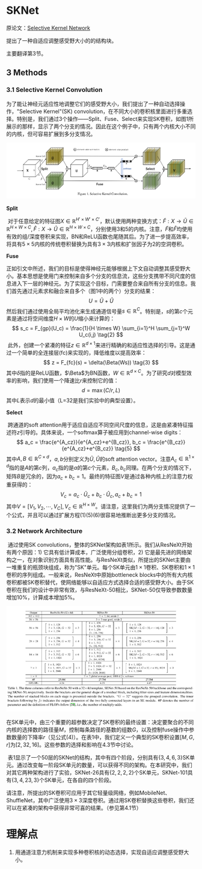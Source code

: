 # SKNet

原论文：[Selective Kernel Network](https://arxiv.org/abs/1903.06586)

提出了一种自适应调整感受野大小的的结构块。

主要翻译第3节。

## 3 Methods

### 3.1 Selective Kernel Convolution

​		为了能让神经元适应性地调整它们的感受野大小，我们提出了一种自动选择操作，"Selective Kernel"(SK) convolution，在不同大小的卷积核里面进行多重选择。特别是，我们通过3个操作——Split、Fuse、Select来实现SK卷积，如图1所展示的那样，显示了两个分支的情况。因此在这个例子中，只有两个内核大小不同的内核，但可容易扩展到多分支情况。

![image-20210905142704771](images/image-20210905142704771.png)

**Split**

​		对于任意给定的特征图$X \in \mathbb{R}^{H' \times W' \times C'}$，默认使用两种变换方式：$\tilde{F}: X \rightarrow \tilde{U} \in \mathbb{R}^{H \times W \times C},\hat{F}: X \rightarrow \hat{U} \in \mathbb{R}^{H \times W \times C}$，分别使用3和5的内核。注意，$\tilde{F}$和$\hat{F}$均使用有效的组/深度卷积来实现，BN和ReLU函数也尾随其后。为了进一步提高效率，将具有$5 \times 5$内核的传统卷积替换为具有$3 \times 3$内核和扩张因子为2的空洞卷积。

**Fuse**

​		正如引文中所述，我们的目标是使得神经元能够根据上下文自动调整其感受野大小。基本思想是使用门来控制来自多个分支的信息流，这些分支携带不同尺度的信息进入下一层的神经元。为了实现这个目标，门需要整合来自所有分支的信息。我们首先通过元素求和融合来自多个（图1中的两个）分支的结果：
$$
U = \tilde{U} + \hat{U} \tag{1}
$$
然后我们通过使用全局平均池化来生成通道信号量$s \in \mathbb{R}^C$。特别是，$s$的第$c$个元素是通过将空间维度$H \times W$的$U$缩小来计算的：
$$
s_c = F_{gp}(U_c) = \frac{1}{H \times W} \sum_{i=1}^H \sum_{j=1}^W U_c(i,j) \tag{2}
$$
​		此外，创建一个紧凑的特征$z \in \mathbb{R}^{d \times 1}$来进行精确的和适应性选择的引导。这是通过一个简单的全连接层(fc)来实现的，降低维度以提高效率：
$$
z = F_{fc}(s) = \delta(\Beta(Ws)) \tag{3}
$$
其中$\delta$指的是ReLU函数，$\Beta$为BN函数，$W \in \mathbb{R}^{d \times C}$。为了研究$d$对模型效率的影响，我们使用一个降速比$r$来控制它的值：
$$
d = \max(C/r, L) \tag{4}
$$
其中$L$表示$d$的最小值（L=32是我们实验中的典型设置）。

**Select**

​		跨通道的soft attention用于适应自适应不同空间尺度的信息，这是由紧凑特征描述符$z$引导的。具体来说，一个softmax算子被应用到channel-wise digits：
$$
a_c = \frac{e^{A_cz}}{e^{A_cz}+e^{B_cz}}, b_c = \frac{e^{B_cz}}{e^{A_cz}+e^{B_cz}} \tag{5}
$$
其中$A,B \in \mathbb{R}^{C \times d}$，$a,b$分别定义为$\tilde{U}, \hat{U}$的soft attention vector。注意$A_c \in \mathbb{R}^{1 \times d}$指的是$A$的第$c$列，$a_c$指的是$a$的第$c$个元素，$B_c,b_c$同理。在两个分支的情况下，矩阵$B$是冗余的，因为$a_c + b_c =1$。最终的特征图$V$是通过各种内核上的注意力权重获得的：
$$
V_c = a_c \cdot \tilde{U}_c + b_c \cdot \hat{U}_c, a_c + b_c = 1 \tag{6}
$$
其中$V = [V_1, V_2, \cdots,V_C], V_c \in \mathbb{R}^{H \times W}$。请注意，这里我们为两分支情况提供了一个公式，并且可以通过扩展方程(1)(5)(6)很容易地推断出更多分支的情况。

### 3.2 Network Architecture

​		通过使用SK convolutions，整体的SKNet架构如表1所示。我们从ResNeXt开始有两个原因：1) 它具有低计算成本，广泛使用分组卷积，2) 它是最先进的网络架构之一，在对象识别方面具有高性能。与ResNeXt类似，所提出的SKNet主要由一堆重复的瓶颈块组成，称为"SK"单元。每个SK单元由$1 \times 1$卷积、SK卷积和$1 \times 1$卷积的序列组成。一般来说，ResNeXt中原始bottleneck blocks中的所有大内核卷积都被SK卷积替代，使网络能够以自适应方式选择合适的感受野大小。由于SK卷积在我们的设计中非常有效，与ResNeXt-50相比，SKNet-50仅导致参数数量增加10%，计算成本增加5%。

![image-20210905150718544](images/image-20210905150718544.png)

​		在SK单元中，由三个重要的超参数决定了SK卷积的最终设置：决定要聚合的不同内核的选择数的路径量$M$，控制每条路径的基数的组数$G$，以及控制fuse操作中参数数量的下降率$r$（见公式(4)）。在表1中，我们定义一个典型的SK卷积设置$[M,G,r]$为$[2,32,16]$。这些参数的选择和影响在4.3节中讨论。

​		表1显示了一个50层的SKNet的结构，其中有四个阶段，分别具有$\{3,4,6,3\}$SK单元。通过改变每一阶段SK单元的数量，可以获得不同的架构。在本研究中，我们对其它两种架构进行了实验，SKNet-26具有$\{2,2,2,2\}$个SK单元，SKNet-101具有$\{3,4,23,3\}$个SK单元，在各自的四个阶段。

​		请注意，所提出的SK卷积可应用于其它轻量级网络，例如MobileNet、ShuffleNet，其中广泛使用$3 \times 3$深度卷积。通过用SK卷积替换这些卷积，我们还可以在紧凑的架构中获得非常可喜的结果。（参见第4.1节）

# 理解点

1. 用通道注意力机制来实现多种卷积核的动态选择，实现自适应调整感受野大小。

